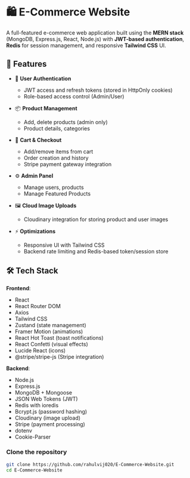 # 🛍️ E-Commerce Website

A full-featured e-commerce web application built using the **MERN stack** (MongoDB, Express.js, React, Node.js) with **JWT-based authentication**, **Redis** for session management, and responsive **Tailwind CSS** UI.

## 🚀 Features

- 🔐 **User Authentication**
  - JWT access and refresh tokens (stored in HttpOnly cookies)
  - Role-based access control (Admin/User)

- 📦 **Product Management**
  - Add, delete products (admin only)
  - Product details, categories

- 🛒 **Cart & Checkout**
  - Add/remove items from cart
  - Order creation and history
  - Stripe payment gateway integration

- ⚙️ **Admin Panel**
  - Manage users, products
  - Manage Featured Products

- 🖼️ **Cloud Image Uploads**
  - Cloudinary integration for storing product and user images

- ⚡ **Optimizations**
  - Responsive UI with Tailwind CSS
  - Backend rate limiting and Redis-based token/session store

## 🛠️ Tech Stack

**Frontend**:
- React
- React Router DOM
- Axios
- Tailwind CSS
- Zustand (state management)
- Framer Motion (animations)
- React Hot Toast (toast notifications)
- React Confetti (visual effects)
- Lucide React  (icons)
- @stripe/stripe-js (Stripe integration)

**Backend**:
- Node.js
- Express.js 
- MongoDB + Mongoose 
- JSON Web Tokens (JWT) 
- Redis with ioredis
- Bcrypt.js (password hashing)
- Cloudinary (image upload)
- Stripe (payment processing)
- dotenv 
- Cookie-Parser 

### Clone the repository

```bash
git clone https://github.com/rahulvij020/E-Commerce-Website.git
cd E-Commerce-Website
